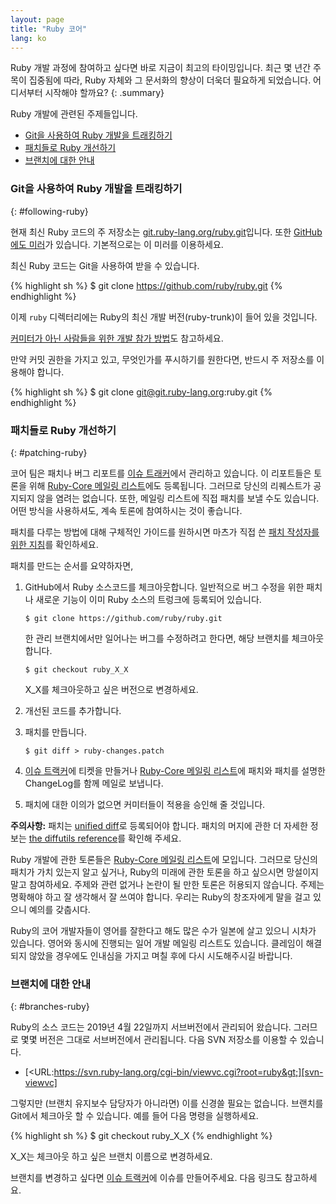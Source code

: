 ```yaml
---
layout: page
title: "Ruby 코어"
lang: ko
---
```


Ruby 개발 과정에 참여하고 싶다면 바로 지금이 최고의 타이밍입니다. 최근 몇 년간
주목이 집중됨에 따라, Ruby 자체와 그 문서화의 향상이 더욱더 필요하게 되었습니다.
어디서부터 시작해야 할까요?
{: .summary}

Ruby 개발에 관련된 주제들입니다.

* [Git을 사용하여 Ruby 개발을 트래킹하기](#following-ruby)
* [패치들로 Ruby 개선하기](#patching-ruby)
* [브랜치에 대한 안내](#branches-ruby)

### Git을 사용하여 Ruby 개발을 트래킹하기
{: #following-ruby}

현재 최신 Ruby 코드의 주 저장소는 [git.ruby-lang.org/ruby.git][gitrlo]입니다.
또한 [GitHub에도 미러][7]가 있습니다. 기본적으로는 이 미러를 이용하세요.

최신 Ruby 코드는 Git을 사용하여 받을 수 있습니다.

{% highlight sh %}
$ git clone https://github.com/ruby/ruby.git
{% endhighlight %}

이제 `ruby` 디렉터리에는 Ruby의 최신 개발 버전(ruby-trunk)이 들어 있을 것입니다.

[커미터가 아닌 사람들을 위한 개발 참가 방법][noncommitterhowto]도 참고하세요.


만약 커밋 권한을 가지고 있고, 무엇인가를 푸시하기를 원한다면,
반드시 주 저장소를 이용해야 합니다.

{% highlight sh %}
$ git clone git@git.ruby-lang.org:ruby.git
{% endhighlight %}

### 패치들로 Ruby 개선하기
{: #patching-ruby}

코어 팀은 패치나 버그 리포트를 [이슈 트래커][10]에서
관리하고 있습니다. 이 리포트들은 토론을 위해
[Ruby-Core 메일링 리스트][mailing-lists]에도 등록됩니다. 그러므로 당신의 리퀘스트가
공지되지 않을 염려는 없습니다. 또한, 메일링 리스트에 직접 패치를 보낼 수도
있습니다. 어떤 방식을 사용하셔도, 계속 토론에 참여하시는 것이 좋습니다.

패치를 다루는 방법에 대해 구체적인 가이드를 원하시면 마츠가 직접 쓴
[패치 작성자를 위한 지침][writing-patches]를 확인하세요.

패치를 만드는 순서를 요약하자면,

1.  GitHub에서 Ruby 소스코드를 체크아웃합니다.
    일반적으로 버그 수정을 위한 패치나 새로운 기능이 이미 Ruby 소스의 트렁크에
    등록되어 있습니다.

        $ git clone https://github.com/ruby/ruby.git

    한 관리 브랜치에서만 일어나는 버그를 수정하려고 한다면, 해당 브랜치를
    체크아웃합니다.

        $ git checkout ruby_X_X

    X_X를 체크아웃하고 싶은 버전으로 변경하세요.

2.  개선된 코드를 추가합니다.

3.  패치를 만듭니다.

        $ git diff > ruby-changes.patch

4.  [이슈 트랙커][10]에 티켓을 만들거나
    [Ruby-Core 메일링 리스트][mailing-lists]에 패치와 패치를 설명한
    ChangeLog를 함께 메일로 보냅니다.

5.  패치에 대한 이의가 없으면 커미터들이 적용을 승인해 줄 것입니다.

**주의사항:** 패치는 [unified diff][12]로 등록되어야 합니다. 패치의 머지에 관한
더 자세한 정보는 [the diffutils reference][13]를 확인해 주세요.

Ruby 개발에 관한 토론들은 [Ruby-Core 메일링 리스트][mailing-lists]에
모입니다. 그러므로 당신의 패치가 가치
있는지 알고 싶거나, Ruby의 미래에 관한 토론을 하고 싶으시면 망설이지 말고
참여하세요. 주제와 관련 없거나 논란이 될 만한 토론은 허용되지 않습니다.
주제는 명확해야 하고 잘 생각해서 잘 쓰여야 합니다. 우리는 Ruby의 창조자에게 말을
걸고 있으니 예의를 갖춥시다.

Ruby의 코어 개발자들이 영어를 잘한다고 해도 많은 수가 일본에 살고 있으니 시차가 있습니다.
영어와 동시에 진행되는 일어 개발 메일링 리스트도 있습니다. 클레임이 해결되지
않았을 경우에도 인내심을 가지고 며칠 후에 다시 시도해주시길 바랍니다.

### 브랜치에 대한 안내
{: #branches-ruby}

Ruby의 소스 코드는 2019년 4월 22일까지 서브버전에서 관리되어 왔습니다.
그러므로 몇몇 버전은 그대로 서브버전에서 관리됩니다.
다음 SVN 저장소를 이용할 수 있습니다.

* [&lt;URL:https://svn.ruby-lang.org/cgi-bin/viewvc.cgi?root=ruby&gt;][svn-viewvc]

그렇지만 (브랜치 유지보수 담당자가 아니라면) 이를 신경쓸 필요는 없습니다.
브랜치를 Git에서 체크아웃 할 수 있습니다.
예를 들어 다음 명령을 실행하세요.

{% highlight sh %}
$ git checkout ruby_X_X
{% endhighlight %}

X_X는 체크아웃 하고 싶은 브랜치 이름으로 변경하세요.

브랜치를 변경하고 싶다면 [이슈 트랙커][10]에 이슈를 만들어주세요.
다음 링크도 참고하세요.

[gitrlo]: https://git.ruby-lang.org/ruby.git
[mailing-lists]: /ko/community/mailing-lists/
[writing-patches]: /en/community/ruby-core/writing-patches/
[noncommitterhowto]: https://github.com/shyouhei/ruby/wiki/noncommitterhowto
[svn-viewvc]: https://svn.ruby-lang.org/cgi-bin/viewvc.cgi?root=ruby
[7]: https://github.com/ruby/ruby
[10]: https://bugs.ruby-lang.org/
[12]: http://www.gnu.org/software/diffutils/manual/html_node/Unified-Format.html
[13]: http://www.gnu.org/software/diffutils/manual/html_node/Merging-with-patch.html#Merging%20with%20patch
